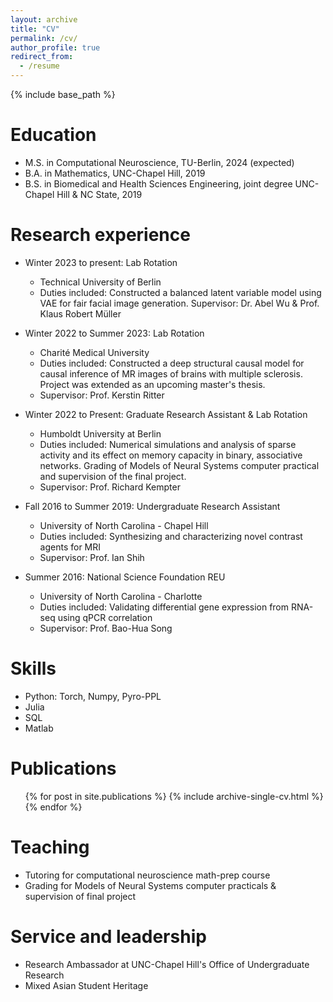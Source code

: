 ```yaml
---
layout: archive
title: "CV"
permalink: /cv/
author_profile: true
redirect_from:
  - /resume
---
```


{% include base_path %}

Education
======
* M.S. in Computational Neuroscience, TU-Berlin, 2024 (expected)
* B.A. in Mathematics, UNC-Chapel Hill, 2019
* B.S. in Biomedical and Health Sciences Engineering, joint degree UNC-Chapel Hill & NC State, 2019

Research experience
======
* Winter 2023 to present: Lab Rotation
  - Technical University of Berlin
  - Duties included: Constructed a balanced latent variable model using VAE for fair facial image generation. 
     Supervisor: Dr. Abel Wu & Prof. Klaus Robert Müller

* Winter 2022 to Summer 2023: Lab Rotation
  - Charité Medical University
  - Duties included: Constructed a deep structural causal model for causal inference of MR images of brains with multiple sclerosis. Project was extended as an upcoming master's thesis.
  - Supervisor: Prof. Kerstin Ritter
    
* Winter 2022 to Present: Graduate Research Assistant & Lab Rotation
  - Humboldt University at Berlin
  - Duties included: Numerical simulations and analysis of sparse activity and its effect on memory capacity in binary, associative networks. Grading of Models of Neural Systems computer practical and supervision of the final project.
  - Supervisor: Prof. Richard Kempter
    
* Fall 2016 to Summer 2019: Undergraduate Research Assistant
  - University of North Carolina - Chapel Hill
  - Duties included: Synthesizing and characterizing novel contrast agents for MRI
  - Supervisor: Prof. Ian Shih
    
* Summer 2016: National Science Foundation REU
  - University of North Carolina - Charlotte
  - Duties included: Validating differential gene expression from RNA-seq using qPCR correlation
  - Supervisor: Prof. Bao-Hua Song
  
Skills
======
* Python: Torch, Numpy, Pyro-PPL
* Julia
* SQL
* Matlab


Publications
======
  <ul>{% for post in site.publications %}
    {% include archive-single-cv.html %}
  {% endfor %}</ul>
  
Teaching
======
* Tutoring for computational neuroscience math-prep course
* Grading for Models of Neural Systems computer practicals & supervision of final project
  
Service and leadership
======
* Research Ambassador at UNC-Chapel Hill's Office of Undergraduate Research
* Mixed Asian Student Heritage

